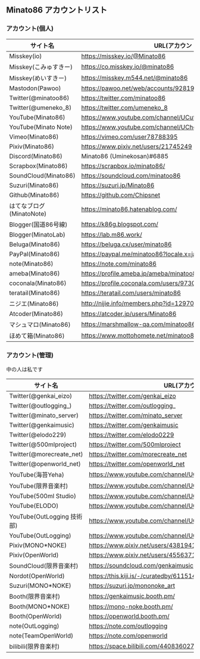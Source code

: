 ## Minato86 アカウントリスト

### アカウント(個人)

| サイト名                 | URL(アカウント)                                          |
| ------------------------ | -------------------------------------------------------- |
| Misskey(io)              | https://misskey.io/@Minato86                             |
| Misskey(こみゅすきー)    | https://co.misskey.io/@minato86                          |
| Misskey(めいすきー)      | https://misskey.m544.net/@minato86                       |
| Mastodon(Pawoo)          | https://pawoo.net/web/accounts/928192                    |
| Twitter(@minatoo86)      | https://twitter.com/minatoo86                            |
| Twitter(@umeneko_8)      | https://twitter.com/umeneko_8                            |
| YouTube(Minato86)        | https://www.youtube.com/channel/UCutaIJA3EaOWpU4C8gVuQBQ |
| YouTube(Minato Note)     | https://www.youtube.com/channel/UChqlCHef7cu8j_u_Sgis-lw |
| Vimeo(Minato86)          | https://vimeo.com/user78788395                           |
| Pixiv(Minato86)          | https://www.pixiv.net/users/21745249                     |
| Discord(Minato86)        | Minato86 (Uminekosan)#6885                               |
| Scrapbox(Minato86)       | https://scrapbox.io/minato86/                            |
| SoundCloud(Minato86)     | https://soundcloud.com/minatoo86                         |
| Suzuri(Minato86)         | https://suzuri.jp/Minato86                               |
| Github(Minato86)         | https://github.com/Chipsnet                              |
| はてなブログ(MinatoNote) | https://minato86.hatenablog.com/                         |
| Blogger(国道86号線)      | https://k86g.blogspot.com/                               |
| Blogger(MinatoLab)       | https://lab.m86.work/                                    |
| Beluga(Minato86)         | https://beluga.cx/user/minato86                          |
| PayPal(Minato86)         | https://paypal.me/minatoo86?locale.x=ja_JP               |
| note(Minato86)           | https://note.com/minato86                                |
| ameba(Minato86)          | https://profile.ameba.jp/ameba/minatoo86/                |
| coconala(Minato86)       | https://profile.coconala.com/users/973011                |
| teratail(Minato86)       | https://teratail.com/users/minato86                      |
| ニジエ(Minato86)         | http://nijie.info/members.php?id=1297027                 |
| Atcoder(Minato86)        | https://atcoder.jp/users/Minato86                        |
| マシュマロ(Minato86)     | https://marshmallow-qa.com/minatoo86                     |
| ほめて箱(Minato86)       | https://www.mottohomete.net/minatoo86                    |

### アカウント(管理)

中の人は私です

| サイト名                   | URL(アカウント)                                          |
| -------------------------- | -------------------------------------------------------- |
| Twitter(@genkai_eizo)      | https://twitter.com/genkai_eizo                          |
| Twitter(@outlogging_)      | https://twitter.com/outlogging_                          |
| Twitter(@minato_server)    | https://twitter.com/minato_server                        |
| Twitter(@genkaimusic)      | https://twitter.com/genkaimusic                          |
| Twitter(@elodo229)         | https://twitter.com/elodo0229                            |
| Twitter(@500mlproject)     | https://twitter.com/500mlproject                         |
| Twitter(@morecreate_net)   | https://twitter.com/morecreate_net                       |
| Twitter(@openworld_net)    | https://twitter.com/openworld_net                        |
| YouTube(海苔Yeha)          | https://www.youtube.com/channel/UC-0BAVaF0tFRFpbBo9hvA7Q |
| YouTube(限界音楽村)        | https://www.youtube.com/channel/UCQk4uNekLXLb2FurbRmc9cw |
| YouTube(500ml Studio)      | https://www.youtube.com/channel/UCskDHAADP42gjrSwhVR1Nsg |
| YouTube(ELODO)             | https://www.youtube.com/channel/UCUbvcOBWqWEeK8nEkyYCWvA |
| YouTube(OutLogging 技術部) | https://www.youtube.com/channel/UCk7EvG4gQIglGkJVGMB0wPA |
| YouTube(OutLogging)        | https://www.youtube.com/channel/UCfoD-RM0jCmDZod3-CQWSgQ |
| Pixiv(MONO*NOKE)           | https://www.pixiv.net/users/43819415                     |
| Pixiv(OpenWorld)           | https://www.pixiv.net/users/45563719                     |
| SoundCloud(限界音楽村)     | https://soundcloud.com/genkaimusic                       |
| Nordot(OpenWorld)          | https://this.kiji.is/-/curatedby/611514072232330337      |
| Suzuri(MONO*NOKE)          | https://suzuri.jp/mononoke_art                           |
| Booth(限界音楽村)          | https://genkaimusic.booth.pm/                            |
| Booth(MONO*NOKE)           | https://mono-noke.booth.pm/                              |
| Booth(OpenWorld)           | https://openworld.booth.pm/                              |
| note(OutLogging)           | https://note.com/outlogging                              |
| note(TeamOpenWorld)        | https://note.com/openworld                               |
| bilibili(限界音楽村)       | https://space.bilibili.com/440836027                     |


